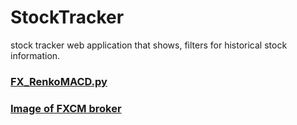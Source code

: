 # StockTracker
stock tracker web application that shows, filters for historical stock information.

### [FX_RenkoMACD.py](https://github.com/juanfp900/StockTracker/blob/master/Images/StockScreener1.png)

### [Image of FXCM broker](https://github.com/juanfp900/StockTracker/blob/master/Images/StockScreener2.png)


       
       
       
       






